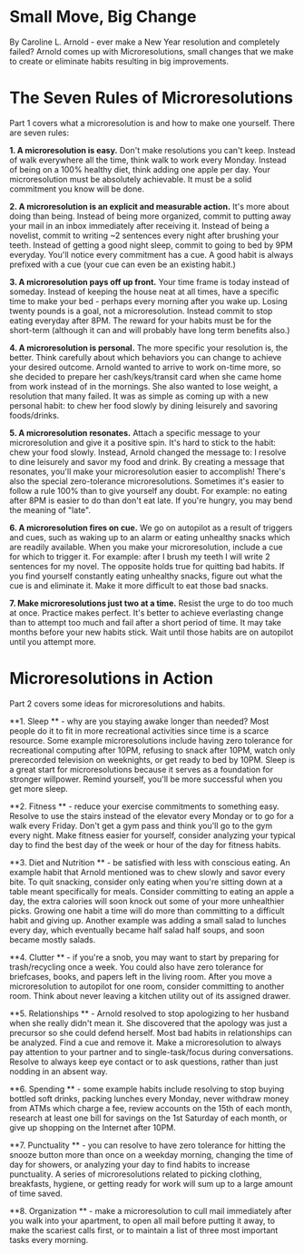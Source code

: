 # Small Move, Big Change

By Caroline L. Arnold - ever make a New Year resolution and completely failed? Arnold comes up with
Microresolutions, small changes that we make to create or eliminate habits resulting in big
improvements.

# The Seven Rules of Microresolutions

Part 1 covers what a microresolution is and how to make one yourself. There are seven rules:

**1. A microresolution is easy.** Don't make resolutions you can't keep. Instead of walk everywhere
all the time, think walk to work every Monday. Instead of being on a 100% healthy diet, think adding
one apple per day. Your microresolution must be absolutely achievable. It must be a solid commitment
you know will be done.

**2. A microresolution is an explicit and measurable action.** It's more about doing than being.
Instead of being more organized, commit to putting away your mail in an inbox immediately after
receiving it. Instead of being a novelist, commit to writing ~2 sentences every night after brushing
your teeth. Instead of getting a good night sleep, commit to going to bed by 9PM everyday. You'll
notice every commitment has a cue. A good habit is always prefixed with a cue (your cue can even be
an existing habit.)

**3. A microresolution pays off up front.** Your time frame is today instead of someday. Instead of
keeping the house neat at all times, have a specific time to make your bed - perhaps every morning
after you wake up. Losing twenty pounds is a goal, not a microresolution. Instead commit to stop
eating everyday after 8PM. The reward for your habits must be for the short-term (although it can
and will probably have long term benefits also.)

**4. A microresolution is personal.** The more specific your resolution is, the better. Think
carefully about which behaviors you can change to achieve your desired outcome. Arnold wanted to
arrive to work on-time more, so she decided to prepare her cash/keys/transit card when she came home
from work instead of in the mornings. She also wanted to lose weight, a resolution that many failed.
It was as simple as coming up with a new personal habit: to chew her food slowly by dining leisurely
and savoring foods/drinks.

**5. A microresolution resonates.** Attach a specific message to your microresolution and give it a
positive spin. It's hard to stick to the habit: chew your food slowly. Instead, Arnold changed the
message to: I resolve to dine leisurely and savor my food and drink. By creating a message that
resonates, you'll make your microresolution easier to accomplish! There's also the special
zero-tolerance microresolutions. Sometimes it's easier to follow a rule 100% than to give yourself
any doubt. For example: no eating after 8PM is easier to do than don't eat late. If you're hungry,
you may bend the meaning of "late".

**6. A microresolution fires on cue.** We go on autopilot as a result of triggers and cues, such as
waking up to an alarm or eating unhealthy snacks which are readily available. When you make your
microresolution, include a cue for which to trigger it. For example: after I brush my teeth I will
write 2 sentences for my novel. The opposite holds true for quitting bad habits. If you find
yourself constantly eating unhealthy snacks, figure out what the cue is and eliminate it. Make it
more difficult to eat those bad snacks.

**7. Make microresolutions just two at a time.** Resist the urge to do too much at once. Practice
makes perfect. It's better to achieve everlasting change than to attempt too much and fail after a
short period of time. It may take months before your new habits stick. Wait until those habits are
on autopilot until you attempt more.

# Microresolutions in Action

Part 2 covers some ideas for microresolutions and habits.

**1. Sleep ** - why are you staying awake longer than needed? Most people do it to fit in more
recreational activities since time is a scarce resource. Some example microresolutions include
having zero tolerance for recreational computing after 10PM, refusing to snack after 10PM, watch
only prerecorded television on weeknights, or get ready to bed by 10PM. Sleep is a great start for
microresolutions because it serves as a foundation for stronger willpower. Remind yourself, you'll
be more successful when you get more sleep.

**2. Fitness ** - reduce your exercise commitments to something easy. Resolve to use the stairs
instead of the elevator every Monday or to go for a walk every Friday. Don't get a gym pass and
think you'll go to the gym every night. Make fitness easier for yourself, consider analyzing your
typical day to find the best day of the week or hour of the day for fitness habits.

**3. Diet and Nutrition ** - be satisfied with less with conscious eating. An example habit that
Arnold mentioned was to chew slowly and savor every bite. To quit snacking, consider only eating
when you're sitting down at a table meant specifically for meals. Consider committing to eating an
apple a day, the extra calories will soon knock out some of your more unhealthier picks. Growing one
habit a time will do more than committing to a difficult habit and giving up. Another example was
adding a small salad to lunches every day, which eventually became half salad half soups, and soon
became mostly salads.

**4. Clutter ** - if you're a snob, you may want to start by preparing for trash/recycling once a
week. You could also have zero tolerance for briefcases, books, and papers left in the living room.
After you move a microresolution to autopilot for one room, consider committing to another room.
Think about never leaving a kitchen utility out of its assigned drawer.

**5. Relationships ** - Arnold resolved to stop apologizing to her husband when she really didn't
mean it. She discovered that the apology was just a precursor so she could defend herself. Most bad
habits in relationships can be analyzed. Find a cue and remove it. Make a microresolution to always
pay attention to your partner and to single-task/focus during conversations. Resolve to always keep
eye contact or to ask questions, rather than just nodding in an absent way.

**6. Spending ** - some example habits include resolving to stop buying bottled soft drinks, packing
lunches every Monday, never withdraw money from ATMs which charge a fee, review accounts on the 15th
of each month, research at least one bill for savings on the 1st Saturday of each month, or give up
shopping on the Internet after 10PM.

**7. Punctuality ** - you can resolve to have zero tolerance for hitting the snooze button more than
once on a weekday morning, changing the time of day for showers, or analyzing your day to find
habits to increase punctuality. A series of microresolutions related to picking clothing,
breakfasts, hygiene, or getting ready for work will sum up to a large amount of time saved.

**8. Organization ** - make a microresolution to cull mail immediately after you walk into your
apartment, to open all mail before putting it away, to make the scariest calls first, or to maintain
a list of three most important tasks every morning.